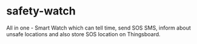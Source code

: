 # safety-watch
All in one - Smart Watch which can tell time, send SOS SMS, inform about unsafe locations and also store SOS location on Thingsboard.

